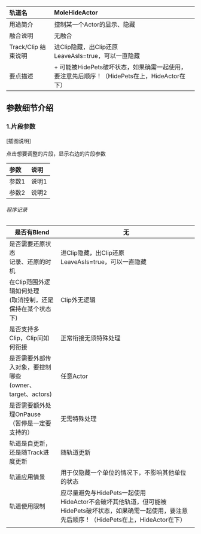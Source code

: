 | 轨道名 | MoleHideActor |
| :--- | :--- |
| 用途简介 | 控制某一个Actor的显示、隐藏 |
| 融合说明 | 无融合 |
| Track/Clip 结束说明 | 进Clip隐藏，出Clip还原<br/>LeaveAsIs=true，可以一直隐藏 |
| 要点描述 | + 可能被HidePets破坏状态，如果确需一起使用，要注意先后顺序！（HidePets在上，HideActor在下） |


## 参数细节介绍
### 1.片段参数
[插图说明]

点击想要调整的片段，显示右边的片段参数

| **参数** | **说明** |
| :--- | :--- |
| 参数1 | 说明1 |
| 参数2 | 说明2 |






###### 程序记录
| 是否有Blend | 无 |
| --- | --- |
| 是否需要还原状态<br/>记录、还原的时机 | 进Clip隐藏，出Clip还原<br/>LeaveAsIs=true，可以一直隐藏 |
| 在Clip范围外逻辑如何处理<br/>(取消控制，还是保持在某个状态下) | Clip外无逻辑 |
| 是否支持多Clip，Clip间如何衔接 | 正常衔接无须特殊处理 |
| 是否需要外部传入对象，要控制哪些<br/>(owner、target、actors) | 任意Actor |
| 是否需要额外处理OnPause<br/>（暂停是一定要支持的） | 无需特殊处理 |
| 轨道是自更新，还是随Track进度更新 | 随轨道更新 |
| 轨道应用情景 | 用于仅隐藏一个单位的情况下，不影响其他单位的状态 |
| 轨道使用限制 | 应尽量避免与HidePets一起使用<br/>HideActor不会破坏其他轨道，但可能被HidePets破坏状态，如果确需一起使用，要注意先后顺序！（HidePets在上，HideActor在下） |
| | |


		

